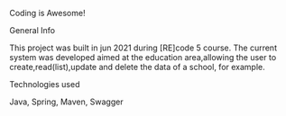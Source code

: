Coding is Awesome!

General Info

This project was built in jun 2021 during [RE]code 5 course.
The current system was developed aimed at the education area,allowing the user to create,read(list),update and delete the data of a school, for example.

Technologies used

Java, Spring, Maven, Swagger

